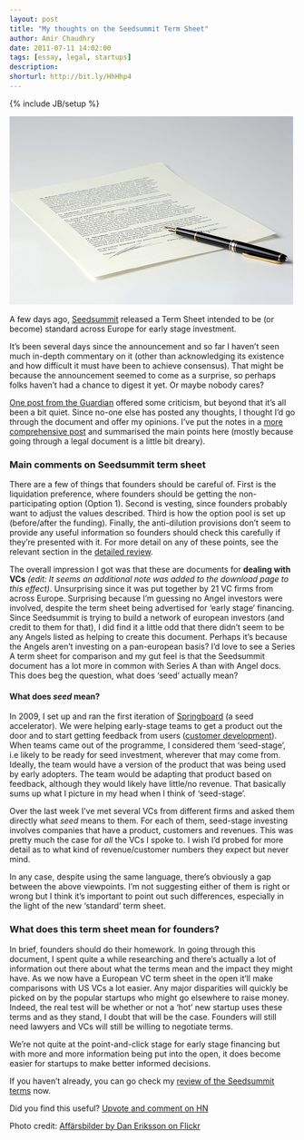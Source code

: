 ```yaml
---
layout: post
title: "My thoughts on the Seedsummit Term Sheet"
author: Amir Chaudhry
date: 2011-07-11 14:02:00
tags: [essay, legal, startups]
description:
shorturl: http://bit.ly/HhHhp4
---
```

{% include JB/setup %}

![Affärsbilder by Dan Eriksson on Flickr](/images/seedsummit-termsheet.jpg)

A few days ago, [Seedsummit](http://seedsummit.org) released a Term
Sheet intended to be (or become) standard across Europe for early stage
investment.

It’s been several days since the announcement and so far I haven’t seen
much in-depth commentary on it (other than acknowledging its existence
and how difficult it must have been to achieve consensus). That might be
because the announcement seemed to come as a surprise, so perhaps folks
haven’t had a chance to digest it yet. Or maybe nobody cares?

[One post from the Guardian](http://www.guardian.co.uk/technology/pda/2011/jul/06/startups-terms-seed) offered some criticism, but beyond that it’s all been a bit quiet. Since no-one else has posted any thoughts, I thought I’d go through the document and offer my opinions. I’ve put the notes in a [more comprehensive post](http://amirchaudhry.com/journal/review-of-the-seedsummit-term-sheet) and summarised the main points here (mostly because going through a legal document is a little bit dreary).


### Main comments on Seedsummit term sheet

There are a few of things that founders should be careful of. First is
the liquidation preference, where founders should be getting the
non-participating option (Option 1). Second is vesting, since founders
probably want to adjust the values described. Third is how the option
pool is set up (before/after the funding). Finally, the anti-dilution
provisions don’t seem to provide any useful information so founders
should check this carefully if they’re presented with it. For more
detail on any of these points, see the relevant section in the [detailed
review](http://amirchaudhry.com/review-of-the-seedsummit-term-sheet).

The overall impression I got was that these are documents for **dealing
with VCs** *(edit: It seems an additional note was added to the download
page to this effect)*. Unsurprising since it was put together by 21 VC
firms from across Europe. Surprising because I’m guessing no Angel
investors were involved, despite the term sheet being advertised for
‘early stage’ financing. Since Seedsummit is trying to build a network
of european investors (and credit to them for that), I did find it a
little odd that there didn’t seem to be any Angels listed as helping to
create this document. Perhaps it’s because the Angels aren’t investing
on a pan-european basis? I’d love to see a Series A term sheet for
comparison and my gut feel is that the Seedsummit document has a lot
more in common with Series A than with Angel docs. This does beg the
question, what does ‘seed’ actually mean?


#### What does *seed* mean?

In 2009, I set up and ran the first iteration of
[Springboard](http://www.springboard.com) (a seed accelerator). We were
helping early-stage teams to get a product out the door and to start
getting feedback from users ([customer development](http://www.slideshare.net/venturehacks/customer-development-methodology-presentation)).
When teams came out of the programme, I considered them ‘seed-stage’,
i.e likely to be ready for seed investment, wherever that may come from.
Ideally, the team would have a version of the product that was being
used by early adopters. The team would be adapting that product based on
feedback, although they would likely have little/no revenue. That
basically sums up what I picture in my head when I think of
‘seed-stage’.

Over the last week I’ve met several VCs from different firms and asked
them directly what *seed* means to them. For each of them, seed-stage
investing involves companies that have a product, customers and
revenues. This was pretty much the case for *all* the VCs I spoke to. I
wish I’d probed for more detail as to what kind of revenue/customer
numbers they expect but never mind.

In any case, despite using the same language, there’s obviously a gap
between the above viewpoints. I’m not suggesting either of them is right
or wrong but I think it’s important to point out such differences,
especially in the light of the new ‘standard’ term sheet.


### What does this term sheet mean for founders?

In brief, founders should do their homework. In going through this
document, I spent quite a while researching and there’s actually a lot
of information out there about what the terms mean and the impact they
might have. As we now have a European VC term sheet in the open it’ll
make comparisons with US VCs a lot easier. Any major disparities will
quickly be picked on by the popular startups who might go elsewhere to
raise money. Indeed, the real test will be whether or not a ‘hot’ new
startup uses these terms and as they stand, I doubt that will be the
case. Founders will still need lawyers and VCs will still be willing to
negotiate terms.

We’re not quite at the point-and-click stage for early stage financing
but with more and more information being put into the open, it does
become easier for startups to make better informed decisions.

If you haven’t already, you can go check my [review of the Seedsummit terms](http://amirchaudhry.com/journal/review-of-the-seedsummit-term-sheet) now.

Did you find this useful? [Upvote and comment on HN](http://news.ycombinator.com/item?id=2750689)

<p class="footnote">Photo credit: <a href="http://www.flickr.com/photos/26601279@N04/2496121873/">Affärsbilder by Dan Eriksson on Flickr</a></p>
